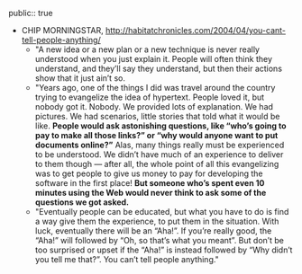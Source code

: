 public:: true

- CHIP MORNINGSTAR, http://habitatchronicles.com/2004/04/you-cant-tell-people-anything/
	- "A new idea or a new plan or a new technique is never really understood when you just explain it. People will often think they understand, and they’ll say they understand, but then their actions show that it just ain’t so.
	- "Years ago, one of the things I did was travel around the country trying to evangelize the idea of hypertext. People loved it, but nobody got it. Nobody. We provided lots of explanation. We had pictures. We had scenarios, little stories that told what it would be like. **People would ask astonishing questions, like “who’s going to pay to make all those links?” or “why would anyone want to put documents online?”** Alas, many things really must be experienced to be understood. We didn’t have much of an experience to deliver to them though — after all, the whole point of all this evangelizing was to get people to give us money to pay for developing the software in the first place! **But someone who’s spent even 10 minutes using the Web would never think to ask some of the questions we got asked.**
	- "Eventually people can be educated, but what you have to do is find a way give them the experience, to put them in the situation. With luck, eventually there will be an “Aha!”. If you’re really good, the “Aha!” will followed by “Oh, so that’s what you meant”. But don’t be too surprised or upset if the “Aha!” is instead followed by “Why didn’t you tell me that?”. You can’t tell people anything."